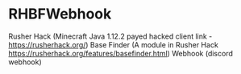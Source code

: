 # RHBFWebhook
Rusher Hack (Minecraft Java 1.12.2 payed hacked client link - https://rusherhack.org/) Base Finder (A module in Rusher Hack https://rusherhack.org/features/basefinder.html)  Webhook (discord webhook) 
